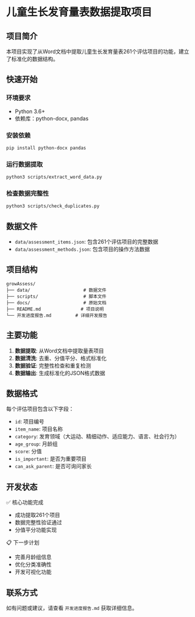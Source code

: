 # 儿童生长发育量表数据提取项目

## 项目简介
本项目实现了从Word文档中提取儿童生长发育量表261个评估项目的功能，建立了标准化的数据结构。

## 快速开始

### 环境要求
- Python 3.6+
- 依赖库：python-docx, pandas

### 安装依赖
```bash
pip install python-docx pandas
```

### 运行数据提取
```bash
python3 scripts/extract_word_data.py
```

### 检查数据完整性
```bash
python3 scripts/check_duplicates.py
```

## 数据文件

- `data/assessment_items.json`: 包含261个评估项目的完整数据
- `data/assessment_methods.json`: 包含项目的操作方法数据

## 项目结构

```
growAssess/
├── data/                    # 数据文件
├── scripts/                 # 脚本文件
├── docs/                    # 原始文档
├── README.md               # 项目说明
└── 开发进度报告.md         # 详细开发报告
```

## 主要功能

1. **数据提取**: 从Word文档中提取量表项目
2. **数据清洗**: 去重、分值平分、格式标准化
3. **数据验证**: 完整性检查和重复检测
4. **数据输出**: 生成标准化的JSON格式数据

## 数据格式

每个评估项目包含以下字段：
- `id`: 项目编号
- `item_name`: 项目名称
- `category`: 发育领域（大运动、精细动作、适应能力、语言、社会行为）
- `age_group`: 月龄组
- `score`: 分值
- `is_important`: 是否为重要项目
- `can_ask_parent`: 是否可询问家长

## 开发状态

✅ 核心功能完成
- 成功提取261个项目
- 数据完整性验证通过
- 分值平分功能实现

📋 下一步计划
- 完善月龄组信息
- 优化分类准确性
- 开发可视化功能

## 联系方式

如有问题或建议，请查看 `开发进度报告.md` 获取详细信息。 